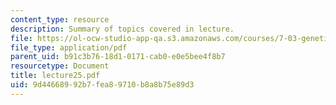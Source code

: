 ```yaml
---
content_type: resource
description: Summary of topics covered in lecture.
file: https://ol-ocw-studio-app-qa.s3.amazonaws.com/courses/7-03-genetics-fall-2004/9d44668992b7fea89710b8a8b75e89d3_lecture25.pdf
file_type: application/pdf
parent_uid: b91c3b76-18d1-0171-cab0-e0e5bee4f8b7
resourcetype: Document
title: lecture25.pdf
uid: 9d446689-92b7-fea8-9710-b8a8b75e89d3
---
```

